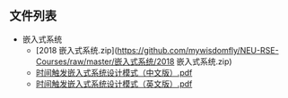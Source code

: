 

## 文件列表

- 嵌入式系统
    - [2018 嵌入式系统.zip](https://github.com/mywisdomfly/NEU-RSE-Courses/raw/master/嵌入式系统/2018 嵌入式系统.zip)
    - [时间触发嵌入式系统设计模式（中文版）.pdf](https://github.com/mywisdomfly/NEU-RSE-Courses/raw/master/嵌入式系统/时间触发嵌入式系统设计模式（中文版）.pdf)
    - [时间触发嵌入式系统设计模式（英文版）.pdf](https://github.com/mywisdomfly/NEU-RSE-Courses/raw/master/嵌入式系统/时间触发嵌入式系统设计模式（英文版）.pdf)
